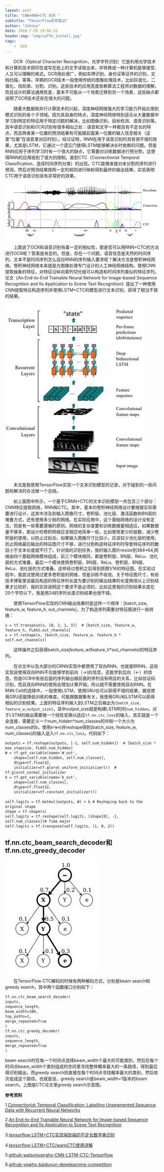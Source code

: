 ```yaml
---
layout: post
title: "CNN+RNN+CTC OCR "
subtitle: "TensorFlow实现笔记"
author: "Johnny"
date: 2018-7-26 19:56:33
header-img: "img/caffe_install.jpg"
tags: 
    -  OCR
---
```




&#160; &#160; &#160; &#160;OCR（Optical Character Recognition，光学字符识别）它是利用光学技术和计算机技术把印在或写在纸上的文字读取出来，并转换成一种计算机能够接受、人又可以理解的格式。OCR用处很广，例如车牌识别，身份证等证件的识别，文档扫描，等等。早期的OCR技术一般使用传统的图像处理技术，比如灰度化、二值化、找轮廓、分割、识别。这些技术的应用高度依赖算法工程师对数据的理解，而且设计的算法通用性差，基本不可能从一个场景迁移到另一个场景，这些缺点都说明了OCR技术还存在很大的问题。

&#160; &#160; &#160; &#160;随着大数据和并行计算技术的兴起，深度神经网络强大的学习能力开始应用到模式识别的各个子领域。因为其自身的特点，深度神经网络特别适合从大量数据中学习到特定的特征用于特定问题的解决，比如图像识别、目标检测、语音识别等。其中语音识别和OCR识别有很多相似之处：语音和文字一样都具有不定长的特点，而且两者某一位置的预测结果有可能跟前面某一位置的输入信息相关（这里“位置”在语音里对应时刻）。经过证明，RNN在用于语音识别时具有很不错的效果，尤其是LSTM，它通过一个遗忘门使得LSTM能够解决长时依赖的问题。但是RNN应用于序列学习时有一个很大的缺点，它需要对训练数据进行预分割，这使得RNN的应用收到了很大的限制。直到CTC（Connectionist Temporal Classification，连续时间序列分类）的出现。CTC能够直接对未分割的序列进行预测，然后对预测结果按照一定的规则进行映射得到最终的输出结果，实验表明CTC用于语音识别具有非常好的效果。

![java-javascript](/img/in-post/CRNN-TensorFlow/ctc.jpg)

&#160; &#160; &#160; &#160;上面说了OCR和语音识别有着一定的相似性，那是否可以用RNN+CTC的方法进行OCR呢？答案是肯定的。但是，存在一个问题，语音信息是天然的时间序列，文本不是时间序列怎么适应RNN的序列输入要求呢？解决方法是卷积神经网络。卷积神经网络本来就是为图像处理专门设计的人工神经网络结构，使用CNN提取抽象的特征，对特征沿纵向案列切分就可以构造和时间序列类似的特征序列。论文《An End-to-End Trainable Neural Network for Image-based Sequence Recognition and Its Application to Scene Text Recognition》提出了一种使用CNN提取特征构造序列并使用LSTM+CTC的模型进行文本识别，获得了相当不错的结果。

![java-javascript](/img/in-post/CRNN-TensorFlow/crnn.jpg)

&#160; &#160; &#160; &#160;本文是我使用TensorFlow实现一个文本识别模型的记录，对于碰到的一些问题和解决的办法做一个总结。

&#160; &#160; &#160; &#160;如上面图中所示，一个基于CRNN+CTC的文本识别模型一共包含三个部分：CNN特征提取网络，RNN和CTC。其中，基本的卷积神经网络设计要根据实际需要进行设计，这其中涉及到输入图像尺寸，卷积层、池化层、激活函数和BN层的堆叠方式，还有使用多少层的网络。在实际应用中，这个基础网络的设计没有定法，但是有一些需要遵循的原则。网络的复杂度要和训练数据量相适应，如果数据量不够多，那设计的卷积网络应该相应地简单一些，比如使用更少的层数，减少卷积层的使用，以防止过拟合。如果输入图像尺寸比较小，应该较少池化层的使用，防止网络最后输出的特征图尺寸不够，进行分割构造特征序列时导致特征序列的数目小于文本长度就不行了。针对我的识别任务，我的输入图片resize到384*64,网络由四个基础网络模块组成，前三个模块相同，都是卷积层、BN层、ReLu、池化层的方式堆叠，最后一个模块使用卷积层、BN层、ReLu、卷积层、BN层、ReLu、池化层的方式堆叠。这样经过卷积之后得到原图1/16的特征图。在实验过程中，我尝试使用过更多卷积层的网络，但是训练不收敛。关于特征图尺寸，有些技术博客里说最后构造的特征序列长度为要识别的输出结果的长度两倍以上识别结果才比较好，我的实验说明这个要求不是必须的，比如这里我的识别结果长度在20个字符以下，我是用24的序列长度识别结果也很不错。

&#160; &#160; &#160; &#160;使用TensorFlow实现的CNN输出结果时是这样一个顺序：[batch_size, feature_w, feature_h, out_channels]，为了构造序列需要对特征图进行一些转换：

    x = tf.transpose(x, [0, 2, 1, 3])  # [batch_size, feature_w, feature_h, FLAGS.out_channels]
    x = tf.reshape(x, [batch_size, feature_w, feature_h * self.out_channels])

&#160; &#160; &#160; &#160;这样操作之后获得batch_size*feature_w*(feature_h*out_channels)的特征序列。

&#160; &#160; &#160; &#160;在论文中以及大部分的CRNN实现中都使用了双向RNN，也就是BRNN，这些实现说使用双向RNN不仅能够学到前向（->)的信息，还能学到后向（<-）的信息。但是OCR中有些后面的序列输出跟前面的序列没有明显的关系，比如验证码识别，而且双向RNN的使用会增加计算开销，所以就不需要使用双向RNN。在RNN Cell的选择中，一般使用LSTM，使用GRU也可以获得不错的结果，据说使用GRU还能降低训练的难度。可能跟数据集有关，我使用GRU和LSTM可以获得相似的识别结果。上面的特征序列输入到LSTM之后输出为`[batch_size, feature_w,output_size]`，其中output_size就是构建LSTM时的`num_hidden`。对于LSTM的输出需要做一个线性变换以适应`tf.nn.ctc_loss`的输入，其实就是一个全连接，需要定义一个num_hidden*num_classes的W和一个大小为num_classes的b。使用`A*W+b`并reshape得到[batch_size, feature_w, num_classes]的输入送入`tf.nn.ctc_loss`。代码如下：

    outputs = tf.reshape(outputs, [-1, self.num_hidden])  # [batch_size * max_stepsize, FLAGS.num_hidden]
    W = tf.get_variable(name='W_out',
    	shape=[self.num_hidden, self.num_classes],
    	dtype=tf.float32,
    	initializer=tf.glorot_uniform_initializer())  # tf.glorot_normal_initializer
    b = tf.get_variable(name='b_out',
    	shape=[self.num_classes],
    	dtype=tf.float32,
    	initializer=tf.constant_initializer())
    
    self.logits = tf.matmul(outputs, W) + b # Reshaping back to the original shape
    shape = tf.shape(x)
    self.logits = tf.reshape(self.logits, [shape[0], -1, self.num_classes])# Time major
    self.logits = tf.transpose(self.logits, (1, 0, 2))

## tf.nn.ctc\_beam\_search\_decoder和tf.nn.ctc\_greedy\_decoder	 ##

![java-javascript](/img/in-post/CRNN-TensorFlow/ctc-decoder.jpg)

&#160; &#160; &#160; &#160;在TensorFlow CTC解码的时候有两种解码方式，分别是beam search和greedy search，其中两个函数接口分别如下：

    tf.nn.ctc_beam_search_decoder(
    inputs,
    sequence_length,
    beam_width=100,
    top_paths=1,
    merge_repeated=True
    )
    tf.nn.ctc_greedy_decoder(
    inputs,
    sequence_length,
    merge_repeated=True
    )

beam search时在每一个时间点选择beam\_width个最大的可能类别，然后在每个时间点beam\_width个类别组成的空间里寻找整体概率最大的一条路径，得到最后得识别输出。而greedy search则直接在每个时间点寻找概率最大的类别，然后依次组成这个路径。也就是说，greedy search是beam\_width=1版本的beam search。上图是CTC论文里greedy search示意图。





**参考资料**


 1.[Connectionist Temporal Classification: Labelling Unsegmented Sequence Data with Recurrent Neural Networks][1]

 2.[An End-to-End Trainable Neural Network for Image-based Sequence Recognition and Its Application to Scene Text Recognition][2]

 3.[tensorflow LSTM+CTC实现端到端的不定长数字串识别][3]

 4.[tensorflow LSTM+CTC/warpCTC使用详解][4]

 5.[github-watsonyanghx-CNN-LSTM-CTC-Tensorflow][5]

 6.[github-ypwhs-baiduyun-deeplearning-competition][6]

 


  [1]: http://citeseerx.ist.psu.edu/viewdoc/download?doi=10.1.1.75.6306&rep=rep1&type=pdf

  [2]: https://arxiv.org/pdf/1507.05717.pdf

  [3]: https://www.jianshu.com/p/45828b18f133

  [4]: http://ilovin.me/2017-04-23/tensorflow-lstm-ctc-input-output/

  [5]: https://github.com/watsonyanghx/CNN_LSTM_CTC_Tensorflow

  [6]: https://github.com/ypwhs/baiduyun_deeplearning_competition